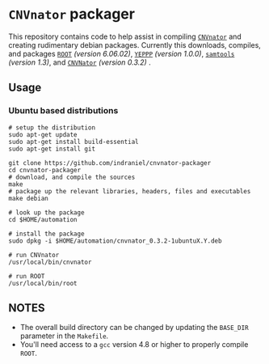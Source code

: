 # `CNVnator` packager

This repository contains code to help assist in compiling [`CNVnator`][1] and creating rudimentary debian packages.  Currently this downloads, compiles, and packages [`ROOT`][2] _(version 6.06.02)_, [`YEPPP`][3] _(version 1.0.0)_, [`samtools`][4] _(version 1.3)_, and [`CNVNator`][1] _(version 0.3.2)_ .

## Usage

### Ubuntu based distributions

    # setup the distribution
    sudo apt-get update
    sudo apt-get install build-essential
    sudo apt-get install git

    git clone https://github.com/indraniel/cnvnator-packager
    cd cnvnator-packager
    # download, and compile the sources 
    make
    # package up the relevant libraries, headers, files and executables
    make debian
    
    # look up the package
    cd $HOME/automation

    # install the package
    sudo dpkg -i $HOME/automation/cnvnator_0.3.2-1ubuntuX.Y.deb

    # run CNVnator
    /usr/local/bin/cnvnator

    # run ROOT
    /usr/local/bin/root

## NOTES

* The overall build directory can be changed by updating the `BASE_DIR` parameter in the `Makefile`.
* You'll need access to a `gcc` version 4.8 or higher to properly compile `ROOT`.

[1]: https://github.com/abyzovlab/CNVnator
[2]: https://root.cern.ch/
[3]: https://www.yeppp.info/
[4]: https://github.com/samtools/samtools
